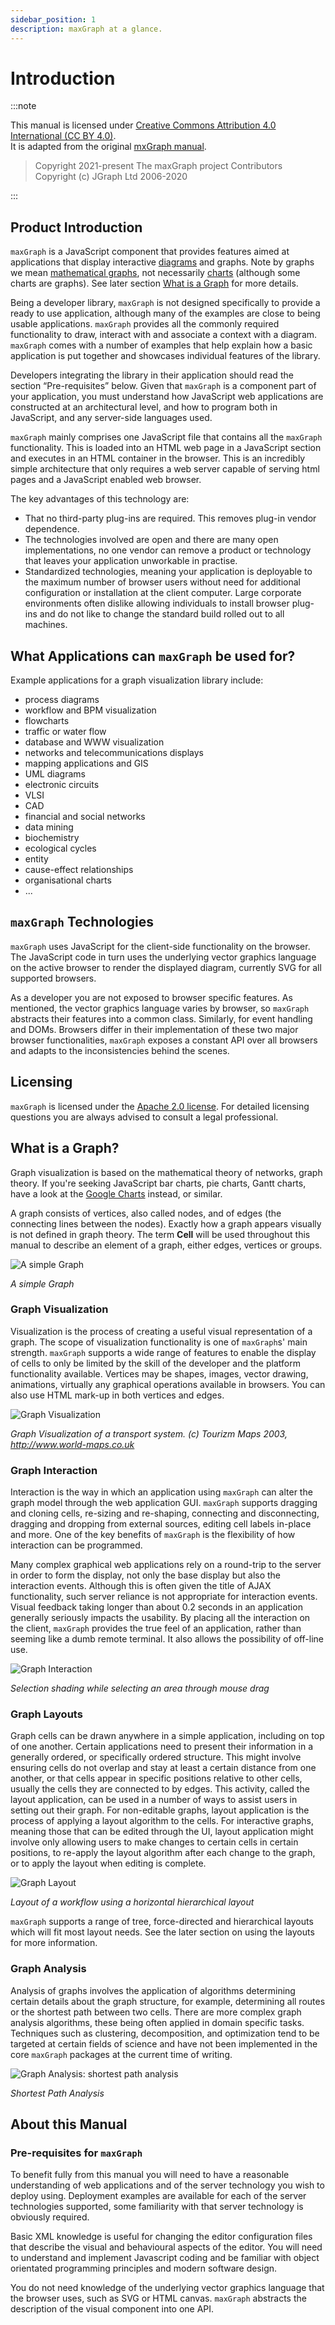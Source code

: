 ```yaml
---
sidebar_position: 1
description: maxGraph at a glance.
---
```


# Introduction

:::note

This manual is licensed under [Creative Commons Attribution 4.0 International (CC BY 4.0)](https://creativecommons.org/licenses/by/4.0/). \
It is adapted from the original [mxGraph manual](https://github.com/jgraph/mxgraph/blob/v4.2.2/docs/manual.html).

> Copyright 2021-present The maxGraph project Contributors \
Copyright (c) JGraph Ltd 2006-2020

:::


## Product Introduction

`maxGraph` is a JavaScript component that provides features aimed at applications that display interactive [diagrams](http://en.wikipedia.org/wiki/Diagram) and graphs.
Note by graphs we mean [mathematical graphs](http://en.wikipedia.org/wiki/Graph_(mathematics)), not necessarily [charts](http://en.wikipedia.org/wiki/Charts) (although some charts are graphs).
See later section [What is a Graph](#what-is-a-graph) for more details.

Being a developer library, `maxGraph` is not designed specifically to provide a ready to use application, although many of the examples are close to being usable applications.
`maxGraph` provides all the commonly required functionality to draw, interact with and associate a context with a diagram.
`maxGraph` comes with a number of examples that help explain how a basic application is put together and showcases individual features of the library.

Developers integrating the library in their application should read the section &ldquo;Pre-requisites&rdquo; below.
Given that `maxGraph` is a component part of your application, you must understand how JavaScript web applications are constructed at an architectural level, and how to program both in JavaScript, and any server-side languages used.

`maxGraph` mainly comprises one JavaScript file that contains all the `maxGraph` functionality. This is loaded into an HTML web page in a JavaScript section and executes in an HTML container in the browser.
This is an incredibly simple architecture that only requires a web server capable of serving html pages and a JavaScript enabled web browser.

The key advantages of this technology are:
- That no third-party plug-ins are required. This removes plug-in vendor dependence.
- The technologies involved are open and there are many open implementations, no one vendor can remove a product or technology that leaves your application unworkable in practise.
- Standardized technologies, meaning your application is deployable to the maximum number of browser users without need for additional configuration or installation at the client computer.
Large corporate environments often dislike allowing individuals to install browser plug-ins and do not like to change the standard build rolled out to all machines.


<a id="mxgraph_applications"></a>
## What Applications can `maxGraph` be used for?

Example applications for a graph visualization library include:
- process diagrams
- workflow and BPM visualization
- flowcharts
- traffic or water flow
- database and WWW visualization
- networks and telecommunications displays
- mapping applications and GIS
- UML diagrams
- electronic circuits
- VLSI
- CAD
- financial and social networks
- data mining
- biochemistry
- ecological cycles
- entity
- cause-effect relationships
- organisational charts
- ...


## `maxGraph` Technologies

`maxGraph` uses JavaScript for the client-side functionality on the browser.
The JavaScript code in turn uses the underlying vector graphics language on the active browser to render the displayed diagram, currently SVG for all supported browsers.

As a developer you are not exposed to browser specific features.
As mentioned, the vector graphics language varies by browser, so `maxGraph` abstracts their features into a common class. Similarly, for event handling and DOMs.
Browsers differ in their implementation of these two major browser functionalities, `maxGraph` exposes a constant API over all browsers and adapts to the inconsistencies behind the scenes.


## Licensing

`maxGraph` is licensed under the [Apache 2.0 license](https://www.apache.org/licenses/LICENSE-2.0). For detailed licensing questions you are always advised to consult a legal professional.


<a id="what_is_a_graph"></a>
## What is a Graph?

Graph visualization is based on the mathematical theory of networks, graph theory. If you're seeking JavaScript bar charts, pie charts, Gantt charts,
have a look at the [Google Charts](http://code.google.com/apis/chart/) instead, or similar.

A graph consists of vertices, also called nodes, and of edges (the connecting lines between the nodes).
Exactly how a graph appears visually is not defined in graph theory.
The term **Cell** will be used throughout this manual to describe an element of a graph, either edges, vertices or groups.

![A simple Graph](assets/intro/graph_simple.png)

_A simple Graph_


### Graph Visualization

Visualization is the process of creating a useful visual representation of a graph. The scope of visualization functionality is one of `maxGraph`s' main strength.
`maxGraph` supports a wide range of features to enable the display of cells to only be limited by the skill of the developer and the platform functionality available.
Vertices may be shapes, images, vector drawing, animations, virtually any graphical operations available in browsers.
You can also use HTML mark-up in both vertices and edges.

![Graph Visualization](assets/intro/graph_visualization.png)

_Graph Visualization of a transport system. (c) Tourizm Maps 2003, http://www.world-maps.co.uk_

### Graph Interaction

Interaction is the way in which an application using `maxGraph` can alter the graph model through the web application GUI.
`maxGraph` supports dragging and cloning cells, re-sizing and re-shaping, connecting and disconnecting, dragging and dropping from external sources, editing cell labels in-place and more.
One of the key benefits of `maxGraph` is the flexibility of how interaction can be programmed.

Many complex graphical web applications rely on a round-trip to the server in order to form the display, not only the base display but also the interaction events.
Although this is often given the title of AJAX functionality, such server reliance is not appropriate for interaction events.
Visual feedback taking longer than about 0.2 seconds in an application generally seriously impacts the usability.
By placing all the interaction on the client, `maxGraph` provides the true feel of an application, rather than seeming like a dumb remote terminal.
It also allows the possibility of off-line use.

![Graph Interaction](assets/intro/graph_interaction.png)

_Selection shading while selecting an area through mouse drag_


### Graph Layouts

Graph cells can be drawn anywhere in a simple application, including on top of one another.
Certain applications need to present their information in a generally ordered, or specifically ordered structure.
This might involve ensuring cells do not overlap and stay at least a certain distance from one another, or that cells appear in specific positions relative to other cells, usually the cells they are connected to by edges.
This activity, called the layout application, can be used in a number of ways to assist users in setting out their graph.
For non-editable graphs, layout application is the process of applying a layout algorithm to the cells.
For interactive graphs, meaning those that can be edited through the UI, layout application might involve only allowing users to make changes to certain cells in certain positions,
to re-apply the layout algorithm after each change to the graph, or to apply the layout when editing is complete.

![Graph Layout](assets/intro/graph_layout.png)

_Layout of a workflow using a horizontal hierarchical layout_


`maxGraph` supports a range of tree, force-directed and hierarchical layouts which will fit most layout needs.
See the later section on using the layouts for more information.


### Graph Analysis

Analysis of graphs involves the application of algorithms determining certain details about the graph structure, for example, determining all routes or the shortest path between two cells.
There are more complex graph analysis algorithms, these being often applied in domain specific tasks.
Techniques such as clustering, decomposition, and optimization tend to be targeted at certain fields of science and have not been implemented in the core `maxGraph` packages at the current time of writing.

![Graph Analysis: shortest path analysis](assets/intro/graph_analysis.jpg)

_Shortest Path Analysis_


## About this Manual

<a id="pre_requisites"></a>
### Pre-requisites for `maxGraph`

To benefit fully from this manual you will need to have a reasonable understanding of web applications and of the server technology you wish to deploy using.
Deployment examples are available for each of the server technologies supported, some familiarity with that server technology is obviously required.

Basic XML knowledge is useful for changing the editor configuration files that describe the visual and behavioural aspects of the editor.
You will need to understand and implement Javascript coding and be familiar with object orientated programming principles and modern software design.

You do not need knowledge of the underlying vector graphics language that the browser uses, such as SVG or HTML canvas.
`maxGraph` abstracts the description of the visual component into one API.
